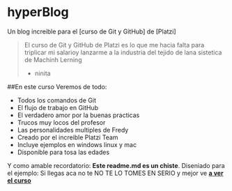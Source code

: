 # hyperBlog
Un blog increible para el [curso de Git y GitHub] de  [Platzi]
>El curso de Git y GitHub de Platzi es lo  que me hacia  falta para triplicar mi salarioy lanzarme a la industria del tejido de lana sistetica de Machinh Lerning 
> - ninita

##En  este curso Veremos de todo:
* Todos los comandos de Git
* El flujo de  trabajo  en GitHub
* El verdadero  amor por  la buenas practicas 
* Trucos  muy locos del profesor
* Las personalidades multiples  de Fredy
*  Creado por el increible Platzi Team
* Incluye ejemplos en windows  linux y mac
* Disponible para tosa las edades

Y como amable recordatorio: **Este readme.md es un chiste**. Diseniado para el ejemplo: Si llegas aca no te NO TE LO TOMES EN SERIO y mejor ve [**a ver el curso**](https://platzi.com)